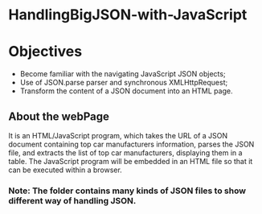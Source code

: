 # HandlingBigJSON-with-JavaScript

<h1> Objectives </h1>
<ul>
  <li>Become familiar with the navigating JavaScript JSON objects;</li>
  <li>Use of JSON.parse parser and synchronous XMLHttpRequest;</li>
  <li>Transform the content of a JSON document into an HTML page. </li>
</ul>

<h2>About the webPage</h2>
<p>
It is an HTML/JavaScript program, which takes the URL of a JSON document containing top car manufacturers information,
parses the JSON file, and extracts the list of top car manufacturers, displaying them in a table. 
The JavaScript program will be embedded in an HTML file so that it can be executed within a browser. 
</p>


<h3>Note: The folder contains many kinds of JSON files to show different way of handling JSON.</h3>
